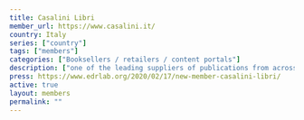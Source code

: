 ```yaml
---
title: Casalini Libri 
member_url: https://www.casalini.it/
country: Italy
series: ["country"] 
tags: ["members"]
categories: ["Booksellers / retailers / content portals"]
description: ["one of the leading suppliers of publications from across Southern Europe to libraries and institutions worldwide."]
press: https://www.edrlab.org/2020/02/17/new-member-casalini-libri/
active: true
layout: members 
permalink: ""
---
```


